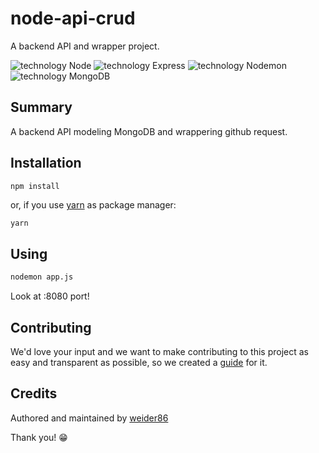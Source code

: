 # node-api-crud

A backend API and wrapper project.

![technology Node](https://img.shields.io/badge/node-js)
![technology Express](https://img.shields.io/badge/express-js)
![technology Nodemon](https://img.shields.io/badge/nodemon-node)
![technology MongoDB](https://img.shields.io/badge/mongo-db)




## Summary
A backend API modeling MongoDB and wrappering github request.

## Installation

```bash
npm install
```

or, if you use [yarn](https://yarnpkg.com/) as package manager:

```
yarn
```

## Using

```bash
nodemon app.js
```

Look at :8080 port!

## Contributing

We'd love your input and we want to make contributing to this project as easy and transparent as possible, so we created a [guide](CONTRIBUTING.md) for it.

## Credits

Authored and maintained by [weider86](mailto:weider86@gmail.com)

Thank you! 😁
